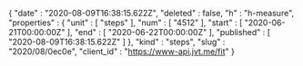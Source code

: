 {
  "date" : "2020-08-09T16:38:15.622Z",
  "deleted" : false,
  "h" : "h-measure",
  "properties" : {
    "unit" : [ "steps" ],
    "num" : [ "4512" ],
    "start" : [ "2020-06-21T00:00:00Z" ],
    "end" : [ "2020-06-22T00:00:00Z" ],
    "published" : [ "2020-08-09T16:38:15.622Z" ]
  },
  "kind" : "steps",
  "slug" : "2020/08/0ec0e",
  "client_id" : "https://www-api.jvt.me/fit"
}
